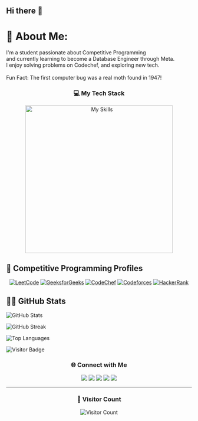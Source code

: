 ## Hi there 👋

<!--
**kRamu81/kRamu81** is a ✨ _special_ ✨ repository because its `README.md` (this file) appears on your GitHub profile.

Here are some ideas to get you started:

- 🔭 I’m currently working on ...
- 🌱 I’m currently learning ...
- 👯 I’m looking to collaborate on ...
- 🤔 I’m looking for help with ...
- 💬 Ask me about ...
- 📫 How to reach me: ...
- 😄 Pronouns: ...
- ⚡ Fun fact: ...
-->
# 💫 About Me:
I'm a student passionate about Competitive Programming<br>and currently learning to become a Database Engineer through Meta.<br>I enjoy solving problems on Codechef, and exploring new tech.<br><br>Fun Fact: The first computer bug was a real moth found in 1947!



<h3 align="center">💻 My Tech Stack</h3>

<p align="center">
  <img src="https://skillicons.dev/icons?i=java,mysql,html,css,python,github,gcp" alt="My Skills" width="400"/>
</p>


## 🚀 Competitive Programming Profiles
<div align="center">

  [![LeetCode](https://img.shields.io/badge/LeetCode-Profile-orange?style=flat&logo=leetcode)](https://leetcode.com/kRamu_581/)
  [![GeeksforGeeks](https://img.shields.io/badge/GeeksforGeeks-Profile-darkgreen?style=flat&logo=geeksforgeeks)](https://auth.geeksforgeeks.org/user/kRamu581/profile)
  [![CodeChef](https://img.shields.io/badge/CodeChef-Profile-brown?style=flat&logo=codechef)](https://www.codechef.com/users/kRamu581)
  [![Codeforces](https://img.shields.io/badge/Codeforces-Profile-blue?style=flat&logo=codeforces)](https://codeforces.com/profile/kRamu581)
  [![HackerRank](https://img.shields.io/badge/HackerRank-Profile-2EC866?style=flat&logo=hackerrank)](https://www.hackerrank.com/kRamu581)

</div>



## 👨‍💻 GitHub Stats

![GitHub Stats](https://github-readme-stats.vercel.app/api?username=kRamu81&show_icons=true&theme=github_dark&hide_border=false&rank_icon=github&include_all_commits=true)

![GitHub Streak](https://streak-stats.demolab.com?user=kRamu81&theme=github-dark&hide_border=false)

![Top Languages](https://github-readme-stats.vercel.app/api/top-langs/?username=kRamu81&layout=compact&theme=github_dark&hide_border=false)

![Visitor Badge](https://komarev.com/ghpvc/?username=kRamu81&label=Profile+Views&color=blue&style=flat)


<h3 align="center">🌐 Connect with Me</h3>

<p align="center">
  <a href="https://discord.gg/kRamu581"><img src="https://img.shields.io/badge/-Discord-5865F2?style=for-the-badge&logo=discord&logoColor=white" /></a>
  <a href="https://instagram.com/im_kramu"><img src="https://img.shields.io/badge/-Instagram-E4405F?style=for-the-badge&logo=instagram&logoColor=white" /></a>
  <a href="https://linkedin.com/in/kanamramu581"><img src="https://img.shields.io/badge/-LinkedIn-0077B5?style=for-the-badge&logo=linkedin&logoColor=white" /></a>
  <a href="https://x.com/kRamu581"><img src="https://img.shields.io/badge/-X-000000?style=for-the-badge&logo=X&logoColor=white" /></a>
  <a href="mailto:kanamramu18@gmail.com"><img src="https://img.shields.io/badge/-Email-D14836?style=for-the-badge&logo=gmail&logoColor=white" /></a>
</p>

---
<h3 align="center">📍 Visitor Count</h3>

<p align="center">
  <img src="https://profile-counter.glitch.me/kRamu81/count.svg" alt="Visitor Count" />
</p>


